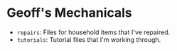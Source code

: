 # Geoff's Mechanicals
- `repairs`: Files for household items that I've repaired.
- `tutorials`: Tutorial files that I'm working through.


